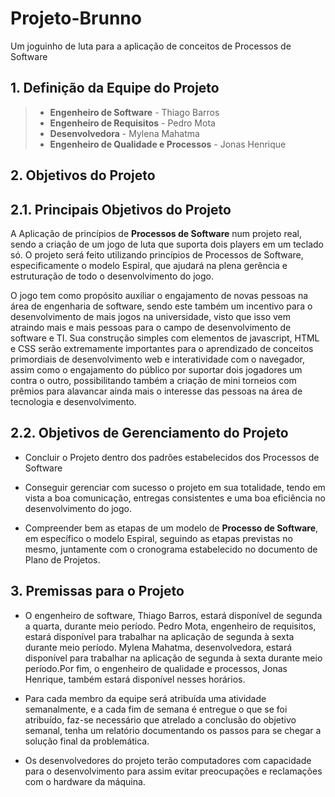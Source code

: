# **Projeto-Brunno**

Um joguinho de luta para a aplicação de conceitos de Processos de Software

## **1. Definição da Equipe do Projeto**

> - **Engenheiro de Software** - Thiago Barros
> - **Engenheiro de Requisitos** - Pedro Mota
> - **Desenvolvedora** - Mylena Mahatma
> - **Engenheiro de Qualidade e Processos** - Jonas Henrique

## **2. Objetivos do Projeto**

## **2.1. Principais Objetivos do Projeto**

A Aplicação de princípios de **Processos de Software** num projeto real, sendo a criação de um jogo de luta que suporta dois players em um teclado só. O projeto será feito utilizando princípios de Processos de Software, especificamente o modelo Espiral, que ajudará na plena gerência e estruturação de todo o desenvolvimento do jogo.

O jogo tem como propósito auxiliar o engajamento de novas pessoas na área de engenharia de software, sendo este também um incentivo para o desenvolvimento de mais jogos na universidade, visto que isso vem atraindo mais e mais pessoas para o campo de desenvolvimento de software e TI. Sua construção simples com elementos de javascript, HTML e CSS serão extremamente importantes para o aprendizado de conceitos primordiais de desenvolvimento web e interatividade com o navegador, assim como o engajamento do público por suportar dois jogadores um contra o outro, possibilitando também a criação de mini torneios com prêmios para alavancar ainda mais o interesse das pessoas na área de tecnologia e desenvolvimento.

## **2.2. Objetivos de Gerenciamento do Projeto**

- Concluir o Projeto dentro dos padrões estabelecidos dos Processos de Software

- Conseguir gerenciar com sucesso o projeto em sua totalidade, tendo em vista a boa comunicação, entregas consistentes e uma boa eficiência no desenvolvimento do jogo.

- Compreender bem as etapas de um modelo de **Processo de Software**, em específico o modelo Espiral, seguindo as etapas previstas no mesmo, juntamente com o cronograma estabelecido no documento de Plano de Projetos.

## **3. Premissas para o Projeto**

- O engenheiro de software, Thiago Barros, estará disponível de segunda a quarta, durante meio período. Pedro Mota, engenheiro de requisitos, estará disponível para trabalhar na aplicação de segunda à sexta durante meio período. Mylena Mahatma, desenvolvedora, estará disponível para trabalhar na aplicação de segunda à sexta durante meio período.Por fim, o engenheiro de qualidade e processos, Jonas Henrique, também estará disponível nesses horários.

- Para cada membro da equipe será atribuída uma atividade semanalmente, e a cada fim de semana é entregue o que se foi atribuído, faz-se necessário que atrelado a conclusão do objetivo semanal, tenha um relatório documentando os passos para se chegar a solução final da problemática.

- Os desenvolvedores do projeto terão computadores com capacidade para o desenvolvimento para assim evitar preocupações e reclamações com o hardware da máquina.
